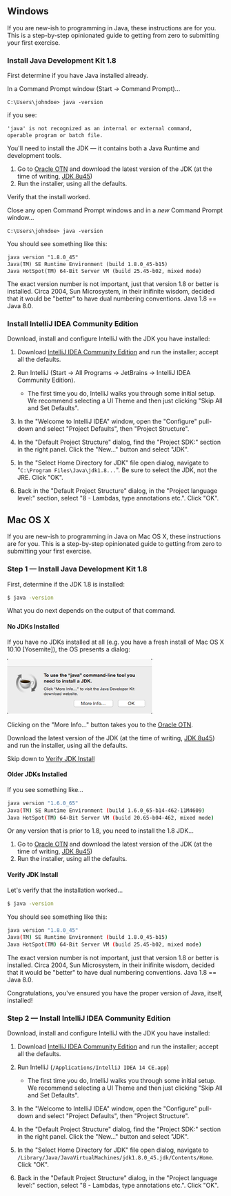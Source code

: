 ## Windows

If you are new-ish to programming in Java, these instructions are for you. This is a step-by-step opinionated guide to getting from zero to submitting your first exercise.


### Install Java Development Kit 1.8


First determine if you have Java installed already.

In a Command Prompt window (Start -> Command Prompt)...

```
C:\Users\johndoe> java -version
```

if you see:

```
'java' is not recognized as an internal or external command,
operable program or batch file.
```

You'll need to install the JDK — it contains both a Java Runtime and development tools.

1. Go to [Oracle OTN](http://www.oracle.com/technetwork/java/javase/downloads/index.html) and download the latest version of the JDK (at the time of writing, [JDK 8u45](http://www.oracle.com/technetwork/java/javase/downloads/jdk8-downloads-2133151.html))
2. Run the installer, using all the defaults.

Verify that the install worked.

Close any open Command Prompt windows and in a *new* Command Prompt window...

```
C:\Users\johndoe> java -version
```

You should see something like this:

```
java version "1.8.0_45"
Java(TM) SE Runtime Environment (build 1.8.0_45-b15)
Java HotSpot(TM) 64-Bit Server VM (build 25.45-b02, mixed mode)
```

The exact version number is not important, just that version 1.8 or better is installed. Circa 2004, Sun Microsystem, in their inifinite wisdom, decided that it would be "better" to have dual numbering conventions.  Java 1.8 == Java 8.0.

### Install IntelliJ IDEA Community Edition

Download, install and configure IntelliJ with the JDK you have installed:

1. Download [IntelliJ IDEA Community Edition](https://www.jetbrains.com/idea/download/) and run the installer; accept all the defaults.

2. Run IntelliJ (Start -> All Programs -> JetBrains -> IntelliJ IDEA Community Edition).
    * The first time you do, IntelliJ walks you through some initial setup.  We recommend selecting a UI Theme and then just clicking "Skip All and Set Defaults".

3. In the "Welcome to IntelliJ IDEA" window, open the "Configure" pull-down and select "Project Defaults", then "Project Structure".

3. In the "Default Project Structure" dialog, find the "Project SDK:" section in the right panel.  Click the "New..." button and select "JDK".

4. In the "Select Home Directory for JDK" file open dialog, navigate to "`C:\Program Files\Java\jdk1.8...`".  Be sure to select the JDK, not the JRE.  Click "OK".

5. Back in the "Default Project Structure" dialog, in the "Project language level:" section, select "8 - Lambdas, type annotations etc.".  Click "OK".

## Mac OS X

If you are new-ish to programming in Java on Mac OS X, these instructions are for you.
This is a step-by-step opinionated guide to getting from zero to submitting your first exercise.

### Step 1 — Install Java Development Kit 1.8

First, determine if the JDK 1.8 is installed:

```bash
$ java -version
```

What you do next depends on the output of that command.

#### No JDKs Installed

If you have no JDKs installed at all (e.g. you have a fresh install of Mac OS X 10.10 [Yosemite]),
the OS presents a dialog:

![To use the "java," command-line tool you need to install a JDK.  Click "More Info..." to visit the Java Developer Kit download website.](img/mac-osx--install-java-dialog.png)

Clicking on the "More Info..." button takes you to the [Oracle OTN](http://www.oracle.com/technetwork/java/javase/downloads/index.html).

Download the latest version of the JDK (at the time of writing,
[JDK 8u45](http://www.oracle.com/technetwork/java/javase/downloads/jdk8-downloads-2133151.html))
and run the installer, using all the defaults.

Skip down to [Verify JDK Install](#verify-jdk-install)

#### Older JDKs Installed

If you see something like...

```bash
java version "1.6.0_65"
Java(TM) SE Runtime Environment (build 1.6.0_65-b14-462-11M4609)
Java HotSpot(TM) 64-Bit Server VM (build 20.65-b04-462, mixed mode)
```

Or any version that is prior to 1.8, you need to install the 1.8 JDK...

1. Go to [Oracle OTN](http://www.oracle.com/technetwork/java/javase/downloads/index.html)
and download the latest version of the JDK (at the time of writing,
[JDK 8u45](http://www.oracle.com/technetwork/java/javase/downloads/jdk8-downloads-2133151.html))
2. Run the installer, using all the defaults.

#### Verify JDK Install

Let's verify that the installation worked...

```bash
$ java -version
```

You should see something like this:

```bash
java version "1.8.0_45"
Java(TM) SE Runtime Environment (build 1.8.0_45-b15)
Java HotSpot(TM) 64-Bit Server VM (build 25.45-b02, mixed mode)
```

The exact version number is not important, just that version 1.8 or better is installed.
Circa 2004, Sun Microsystem, in their inifinite wisdom, decided that it would be "better" to
have dual numbering conventions.  Java 1.8 == Java 8.0.

Congratulations, you've ensured you have the proper version of Java, itself, installed!

### Step 2 — Install IntelliJ IDEA Community Edition

Download, install and configure IntelliJ with the JDK you have installed:

1. Download [IntelliJ IDEA Community Edition](https://www.jetbrains.com/idea/download/) and
run the installer; accept all the defaults.

2. Run IntelliJ (`/Applications/IntelliJ IDEA 14 CE.app`)
    * The first time you do, IntelliJ walks you through some initial setup.  We recommend
      selecting a UI Theme and then just clicking "Skip All and Set Defaults".

3. In the "Welcome to IntelliJ IDEA" window, open the "Configure" pull-down and select
   "Project Defaults", then "Project Structure".

6. In the "Default Project Structure" dialog, find the "Project SDK:" section in the right panel.
   Click the "New..." button and select "JDK".

5. In the "Select Home Directory for JDK" file open dialog, navigate to
   `/Library/Java/JavaVirtualMachines/jdk1.8.0_45.jdk/Contents/Home`. Click "OK".

6. Back in the "Default Project Structure" dialog, in the "Project language level:" section,
   select "8 - Lambdas, type annotations etc.".  Click "OK".
